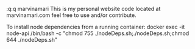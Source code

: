 :q:q marvinamari
This is my personal website code located at marvinamari.com feel free to use and/or contribute.

To install node dependencies from a running container:
docker exec -it node-api /bin/bash -c "chmod 755 ./nodeDeps.sh;./nodeDeps.sh;chmod 644 ./nodeDeps.sh"
